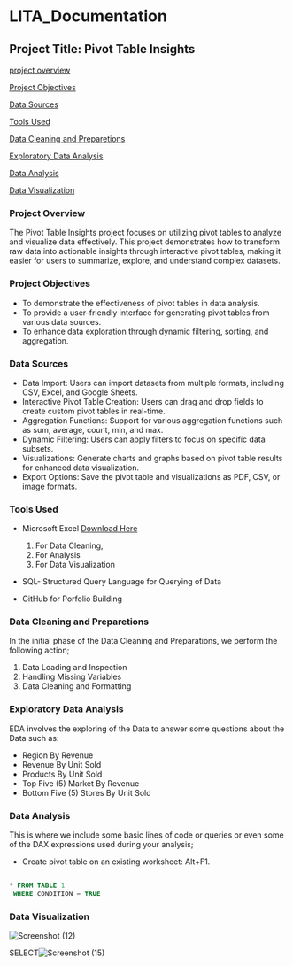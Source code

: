 # LITA_Documentation

## Project Title: Pivot Table Insights

[project overview](#project-overview)

[Project Objectives](#project-objective)

[Data Sources](#data-sources)

[Tools Used](#Tools-used)

[Data Cleaning and Preparetions](#data-cleaning-and-preparetion)

[Exploratory Data Analysis](#exploratory-data-analysis)

[Data Analysis](#data-analysis)

[Data Visualization](#data-visualization)

### Project Overview 
The Pivot Table Insights project focuses on utilizing pivot tables to analyze and visualize data effectively. This project demonstrates how to transform raw data into actionable insights through interactive pivot tables, making it easier for users to summarize, explore, and understand complex datasets.

### Project Objectives
- To demonstrate the effectiveness of pivot tables in data analysis.
- To provide a user-friendly interface for generating pivot tables from various data sources.
- To enhance data exploration through dynamic filtering, sorting, and aggregation.

### Data Sources
- Data Import: Users can import datasets from multiple formats, including CSV, Excel, and Google Sheets.
- Interactive Pivot Table Creation: Users can drag and drop fields to create custom pivot tables in real-time.
- Aggregation Functions: Support for various aggregation functions such as sum, average, count, min, and max.
- Dynamic Filtering: Users can apply filters to focus on specific data subsets.
- Visualizations: Generate charts and graphs based on pivot table results for enhanced data visualization.
- Export Options: Save the pivot table and visualizations as PDF, CSV, or image formats.

### Tools Used

- Microsoft Excel [Download Here](../../Documents/Copy%20of%20Pivot_Tables_File(1).xlsx)
  1. For Data Cleaning,
  2. For Analysis
  3. For Data Visualization

- SQL- Structured Query Language for Querying of Data
- GitHub for Porfolio Building

### Data Cleaning and Preparetions

In the initial phase of the Data Cleaning and Preparations, we perform the following action;
1. Data Loading and Inspection
2. Handling Missing Variables
3. Data Cleaning and Formatting

### Exploratory Data Analysis

  EDA involves the exploring of the Data to answer some questions about the Data 
  such as:
- Region By Revenue
- Revenue By Unit Sold
- Products By Unit Sold
- Top Five (5) Market By Revenue
- Bottom Five (5) Stores By Unit Sold

### Data Analysis
 
  This is where we include some basic lines of code or queries or even some of the DAX expressions used during your analysis; 
- Create pivot table on an existing worksheet: Alt+F1.
 
 ```SQL

 * FROM TABLE 1
  WHERE CONDITION = TRUE
  ```
  ### Data Visualization
![Screenshot (12)](https://github.com/user-attachments/assets/bfd6e9b1-1912-4569-9b3c-34f8bc52ba40)

  SELECT![Screenshot (15)](https://github.com/user-attachments/assets/f72e11cd-c23c-4ff2-a6e9-05a4448eff96)

  

